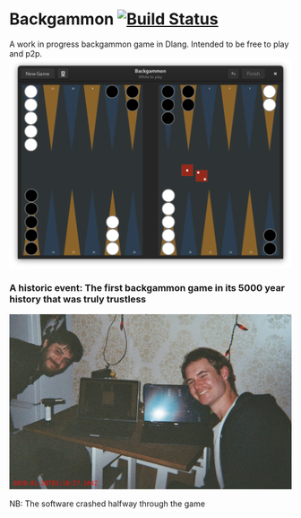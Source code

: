 # Backgammon [![Build Status](https://travis-ci.org/jonathanballs/backgammon.svg?branch=master)](https://travis-ci.org/jonathanballs/backgammon)
A work in progress backgammon game in Dlang. Intended to be free to play and p2p.
![Screenshot](resources/screenshot.png)

### A historic event: The first backgammon game in its 5000 year history that was truly trustless
![FirstGame](resources/firstgame.jpg)

NB: The software crashed halfway through the game
